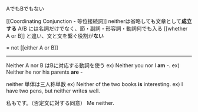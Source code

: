 AでもBでもない

[[Coordinating Conjunction - 等位接続詞]]
neitherは省略しても文章として**成立する**
A/B には名詞だけでなく、節・副詞・形容詞・動詞何でも入る
[[whether A or B]] と違い、文と文を繋ぐ役割が**ない**

= not [[either A or B]]

---

Neither A nor B はBに対応する動詞を使う
ex) Neither you nor I **am** -.
ex) Neither he nor his parents **are** -

neither 単体は三人称単数
ex) Neither of the two books **is** interesting.
ex) I have two pens, but neither write**s** well.

私もです。（否定文に対する同意）
Me neither.


